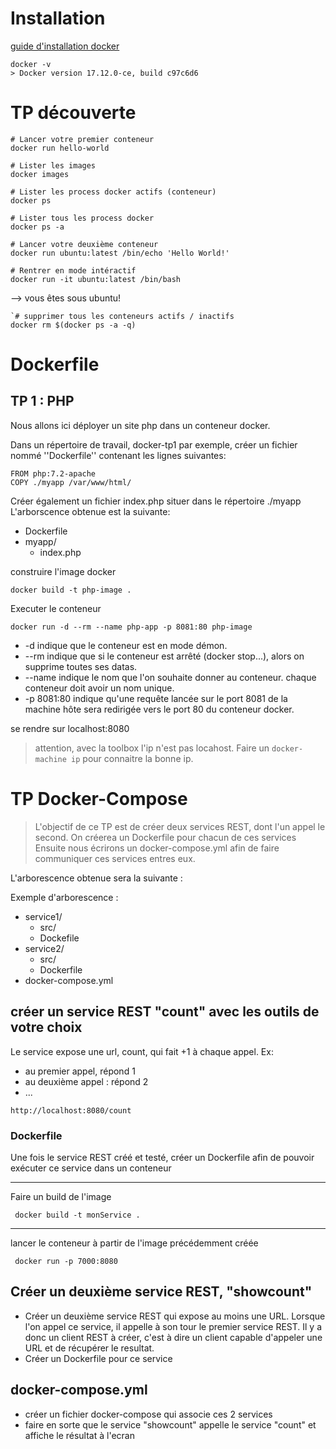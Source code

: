 # Installation

[guide d'installation docker](https://www.docker.com/community-edition)

```
docker -v
> Docker version 17.12.0-ce, build c97c6d6
```

# TP découverte

```
# Lancer votre premier conteneur
docker run hello-world
```

```
# Lister les images
docker images 
```

```
# Lister les process docker actifs (conteneur)
docker ps 
```

```
# Lister tous les process docker
docker ps -a
```

```
# Lancer votre deuxième conteneur
docker run ubuntu:latest /bin/echo 'Hello World!'
```

```
# Rentrer en mode intéractif
docker run -it ubuntu:latest /bin/bash
```
--> vous êtes sous ubuntu!

```
`# supprimer tous les conteneurs actifs / inactifs
docker rm $(docker ps -a -q)
```
# Dockerfile
## TP 1 : PHP
Nous allons ici déployer un site php dans un conteneur docker.

Dans un répertoire de travail, docker-tp1 par exemple, créer un fichier nommé ''Dockerfile'' contenant les lignes suivantes:
```
FROM php:7.2-apache
COPY ./myapp /var/www/html/
```

Créer également un fichier index.php situer dans le répertoire ./myapp
L'arborscence obtenue est la suivante:


* Dockerfile
* myapp/
  * index.php
       

construire l'image docker
```
docker build -t php-image .
```

Executer le conteneur
```
docker run -d --rm --name php-app -p 8081:80 php-image
```
* -d indique que le conteneur est en mode démon.
* --rm indique que si le conteneur est arrêté (docker stop...), alors on supprime toutes ses datas.
* --name indique le nom que l'on souhaite donner au conteneur. chaque conteneur doit avoir un nom unique.
* -p 8081:80 indique qu'une requête lancée sur le port 8081 de la machine hôte sera redirigée vers le port 80 du conteneur docker.


se rendre sur localhost:8080
> attention, avec la toolbox l'ip n'est pas locahost. Faire un `docker-machine ip` pour connaitre la bonne ip.

# TP Docker-Compose  

> L'objectif de ce TP est de créer deux services REST, dont l'un appel le second.
> On créerea un Dockerfile pour chacun de ces services
> Ensuite nous écrirons un docker-compose.yml afin de faire communiquer ces services entres eux.

L'arborescence obtenue sera la suivante :
 
Exemple d'arborescence : 
 * service1/
   * src/
   * Dockefile
 * service2/
   * src/
   * Dockerfile
 * docker-compose.yml
 
 ## créer un service REST "count" avec les outils de votre choix
Le service expose une url, count, qui fait +1 à chaque appel.
Ex:
* au premier appel, répond 1
* au deuxième appel : répond 2
* ...
 
 ```
 http://localhost:8080/count 

 ```
 
 ### Dockerfile
 Une fois le service REST créé et testé, créer un Dockerfile afin de pouvoir exécuter ce service dans un conteneur

---
Faire un build de l'image

```
 docker build -t monService .  
```
---
lancer le conteneur à partir de l'image précédemment créée
``` 
 docker run -p 7000:8080 
```
## Créer un deuxième service REST, "showcount"
* Créer un deuxième service REST qui expose au moins une URL.
Lorsque l'on appel ce service, il appelle à son tour le premier service REST. Il y a donc un client REST à créer, c'est à
dire un client capable d'appeler une URL et de récupérer le resultat.
* Créer un Dockerfile pour ce service

## docker-compose.yml

 * créer un fichier docker-compose qui associe ces 2 services
 * faire en sorte que le service "showcount" appelle le service "count" et affiche le résultat à l'ecran
 






